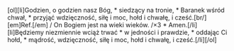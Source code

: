 [ol][li]Godzien, o godzien nasz Bóg, * siedzący na tronie, * Baranek wśród chwał, * przyjąć wdzięczność, siłę i moc, hołd i chwałę, i cześć.[br/][em]Ref.[/em] / On Bogiem jest na wieki wieków. /×3 * Amen.[/li][li]Będziemy niezmiennie wciąż trwać * w jedności i prawdzie, * oddając Ci hołd, * mądrość, wdzięczność, siłę i moc, hołd i chwałę, i cześć.[/li][/ol]